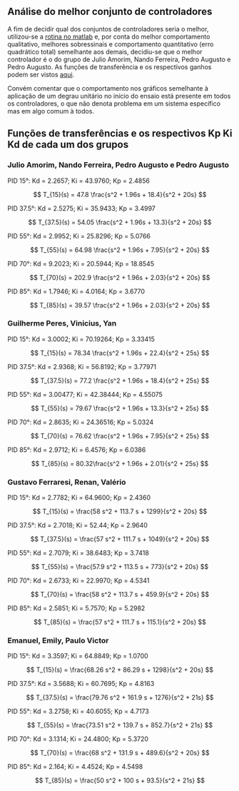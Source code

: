 

## Análise do melhor conjunto de controladores
A fim de decidir qual dos conjuntos de controladores seria o melhor, utilizou-se a [rotina no matlab](../lab-4/dados/analise.m) e, por conta do melhor comportamento qualitativo, melhores sobressinais e comportamento quantitativo (erro quadrático total) semelhante aos demais, decidiu-se que o melhor controlador é o do grupo de Julio Amorim, Nando Ferreira, Pedro Augusto e Pedro Augusto. As funções de transferência e os respectivos ganhos podem ser vistos [aqui](#julio-amorim-nando-ferreira-pedro-augusto-e-pedro-augusto).

Convém comentar que o comportamento nos gráficos semelhante à aplicação de um degrau unitário no início do ensaio está presente em todos os controladores, o que não denota problema em um sistema específico mas em algo comum à todos.


## Funções de transferências e os respectivos Kp Ki Kd de cada um dos grupos

### Julio Amorim, Nando Ferreira, Pedro Augusto e Pedro Augusto
PID 15°: Kd = 2.2657; Ki = 43.9760; Kp = 2.4856

$$ T_{15}(s) = 47.8  \frac{s^2 + 1.96s + 18.4}{s^2 + 20s} $$

PID 37.5°: Kd = 2.5275; Ki = 35.9433; Kp = 3.4997

$$ T_{37.5}(s) = 54.05 \frac{s^2 + 1.96s + 13.3}{s^2 + 20s} $$

PID 55°: Kd = 2.9952; Ki = 25.8296; Kp = 5.0766

$$ T_{55}(s) = 64.98  \frac{s^2 + 1.96s + 7.95}{s^2 + 20s} $$

PID 70°: Kd = 9.2023; Ki = 20.5944; Kp = 18.8545

$$ T_{70}(s) = 202.9  \frac{s^2 + 1.96s + 2.03}{s^2 + 20s} $$

PID 85°: Kd = 1.7946; Ki = 4.0164; Kp = 3.6770

$$ T_{85}(s) = 39.57  \frac{s^2 + 1.96s + 2.03}{s^2 + 20s} $$


### Guilherme Peres, Vinicius, Yan
PID 15°: Kd = 3.0002; Ki = 70.19264; Kp = 3.33415

$$ T_{15}(s) = 78.34  \frac{s^2 + 1.96s + 22.4}{s^2 + 25s} $$

PID 37.5°: Kd = 2.9368; Ki = 56.8192; Kp = 3.77971

$$ T_{37.5}(s) = 77.2  \frac{s^2 + 1.96s + 18.4}{s^2 + 25s} $$

PID 55°: Kd = 3.00477; Ki = 42.38444; Kp = 4.55075

$$ T_{55}(s) = 79.67  \frac{s^2 + 1.96s + 13.3}{s^2 + 25s} $$

PID 70°: Kd = 2.8635; Ki = 24.36516; Kp = 5.0324

$$ T_{70}(s) = 76.62  \frac{s^2 + 1.96s + 7.95}{s^2 + 25s} $$

PID 85°: Kd = 2.9712; Ki = 6.4576; Kp = 6.0386

$$ T_{85}(s) = 80.32\frac{s^2 + 1.96s + 2.01}{s^2 + 25s} $$


### Gustavo Ferraresi, Renan, Valério
PID 15°: Kd = 2.7782; Ki = 64.9600; Kp = 2.4360

$$ T_{15}(s) = \frac{58 s^2 + 113.7 s + 1299}{s^2 + 20s} $$

PID 37.5°: Kd = 2.7018; Ki = 52.44; Kp = 2.9640

$$ T_{37.5}(s) = \frac{57 s^2 + 111.7 s + 1049}{s^2 + 20s} $$

PID 55°: Kd = 2.7079; Ki = 38.6483; Kp = 3.7418

$$ T_{55}(s) = \frac{57.9 s^2 + 113.5 s + 773}{s^2 + 20s} $$

PID 70°: Kd = 2.6733; Ki = 22.9970; Kp = 4.5341

$$ T_{70}(s) = \frac{58 s^2 + 113.7 s + 459.9}{s^2 + 20s} $$

PID 85°: Kd = 2.5851; Ki = 5.7570; Kp = 5.2982

$$ T_{85}(s) = \frac{57 s^2 + 111.7 s + 115.1}{s^2 + 20s} $$



### Emanuel, Emily, Paulo Victor
PID 15°: Kd = 3.3597; Ki = 64.8849; Kp = 1.0700

$$ T_{15}(s) = \frac{68.26 s^2 + 86.29 s + 1298}{s^2 + 20s} $$

PID 37.5°: Kd = 3.5688; Ki = 60.7695; Kp = 4.8163

$$ T_{37.5}(s) = \frac{79.76 s^2 + 161.9 s + 1276}{s^2 + 21s} $$

PID 55°: Kd = 3.2758; Ki = 40.6055; Kp = 4.7173

$$ T_{55}(s) = \frac{73.51 s^2 + 139.7 s + 852.7}{s^2 + 21s} $$

PID 70°: Kd = 3.1314; Ki = 24.4800; Kp = 5.3720

$$ T_{70}(s) = \frac{68 s^2 + 131.9 s + 489.6}{s^2 + 20s} $$

PID 85°: Kd = 2.164; Ki = 4.4524; Kp = 4.5498

$$ T_{85}(s) = \frac{50 s^2 + 100 s + 93.5}{s^2 + 21s} $$